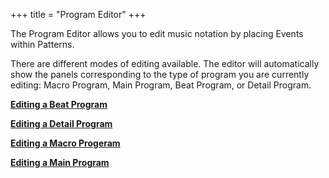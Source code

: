 +++
title = "Program Editor"
+++

The Program Editor allows you to edit music notation by placing Events within Patterns.

There are different modes of editing available. The editor will automatically show the panels corresponding to the type of program you are currently editing: Macro Program, Main Program, Beat Program, or Detail Program.

[**Editing a Beat Program**](/getting-started/Program%20Editor/Editing%20a%20Beat%20Program/)

[**Editing a Detail Program**](/getting-started/Program%20Editor/Editing%20a%20Detail%20Program/)

[**Editing a Macro Progeram**](/getting-started/Program%20Editor/Editing%20a%20Macro%20Progeram/)

[**Editing a Main Program**](/getting-started/Program%20Editor/Editing%20a%20Main%20Program/)